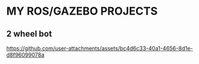 # MY ROS/GAZEBO PROJECTS 

## 2 wheel bot


https://github.com/user-attachments/assets/bc4d6c33-40a1-4656-8d1e-d8f96099078a

